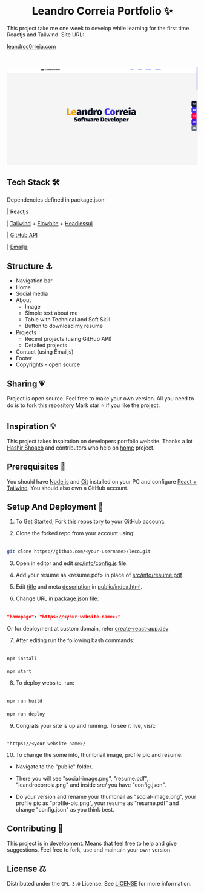 <br />

<p align="center">

<h1 align="center">Leandro Correia Portfolio ✨</h1>

<p align="center">

This project take me one week to develop while learning for the first time Reactjs and Tailwind. Site URL:

<a href="https://leandroc0rreia.com">leandroc0rreia.com</a>
</p>

<br />

[![Site preview](/public/portfolio-image.png)](https://leandroc0rreia.com)
<br />


## Tech Stack 🛠️

Dependencies defined in package.json:

| [Reactjs](https://reactjs.org/)

| [Tailwind](https://tailwindcss.com/) + [Flowbite](https://flowbite.com/) + [Headlessui](https://headlessui.com/)

| [GitHub API](https://docs.github.com/rest/repos/repos)

| [Emailjs](https://www.emailjs.com)

## Structure ⚓

- Navigation bar
- Home
- Social media
- About
	- Image
	- Simple text about me
	- Table with Technical and Soft Skill
	- Button to download my resume
- Projects
	- Recent projects (using GitHub API)
	- Detailed projects 
- Contact (using Emailjs)
- Footer
- Copyrights - open source

## Sharing 💗

Project is open source. Feel free to make your own version. All you need to do is to fork this repository
Mark star ⭐ if you like the project.

## Inspiration 💡

This project takes inspiration on developers portfolio website.
Thanks a lot [Hashir Shoaeb](https://hashirshoaeb.com/) and contributors who help on [home](https://github.com/hashirshoaeb/home) project.

## Prerequisites 🍪

You should have [Node.js](https://nodejs.org/en/) and [Git](https://git-scm.com/) installed on your PC and configure [React + Tailwind](https://tailwindcss.com/docs/guides/create-react-app). You should also own a GitHub account.

## Setup And Deployment 🔧

1. To Get Started, Fork this repository to your GitHub account:

2. Clone the forked repo from your account using:

```bash

git clone https://github.com/<your-username>/leco.git

```

3. Open in editor and edit [src/info/config.js](./src/info/config.js) file.

4. Add your resume as <resume.pdf> in place of [src/info/resume.pdf](./src/info/)

5. Edit [title](./public/index.html#L34) and meta [description](./public/index.html#L13) in [public/index.html](./public/index.html).

6. Change URL in [package.json](./package.json) file:

```json

"homepage": "https://<your-website-name>/"

```

Or for deployment at custom domain, refer [create-react-app.dev](https://create-react-app.dev/docs/deployment/#step-1-add-homepage-to-packagejson)

7. After editing run the following bash commands:

```bash

npm install

npm start

```

8. To deploy website, run:

```bash

npm run build

npm run deploy

```

9. Congrats your site is up and running. To see it live, visit:

```https

"https://<your-website-name>/

```

10. To change the some info, thumbnail image, profile pic and resume:

- Navigate to the "public" folder.

- There you will see "social-image.png", "resume.pdf", "leandrocorreia.png" and inside src/ you have "config.json".

- Do your version and rename your thumbnail as "social-image.png", your profile pic as "profile-pic.png", your resume as "resume.pdf" and change "config.json" as you think best.


## Contributing 🙋

This project is in development. Means that feel free to help and give suggestions. Feel free to fork, use and maintain your own version.

## License ⚖️

Distributed under the `GPL-3.0` License. See [LICENSE](LICENSE.md) for more information.
